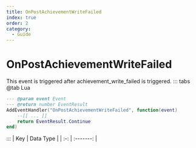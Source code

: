 ```yaml
---
title: OnPostAchievementWriteFailed
index: true
order: 2
category:
  - Guide
---
```


# OnPostAchievementWriteFailed
This event is triggered after achievement_write_failed is triggered.
::: tabs
@tab Lua
```lua
--- @param event Event
--- @return number EventResult
AddEventHandler("OnPostAchievementWriteFailed", function(event)
    --[[ ... ]]
    return EventResult.Continue
end)
```

:::
| Key | Data Type |
| :-: | :-------: |